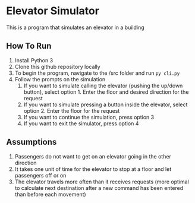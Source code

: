 # Elevator Simulator
This is a program that simulates an elevator in a building

## How To Run
1. Install Python 3
2. Clone this github repository locally
3. To begin the program, navigate to the /src folder and run `py cli.py`
4. Follow the prompts on the simulation
    1. If you want to simulate calling the elevator (pushing the up/down button), select option 1. Enter the floor and desired direction for the request
    2. If you want to simulate pressing a button inside the elevator, select option 2. Enter the floor for the request
    3. If you want to continue the simulation, press option 3
    4. If you want to exit the simulator, press option 4

## Assumptions
1. Passengers do not want to get on an elevator going in the other direction
2. It takes one unit of time for the elevator to stop at a floor and let passengers off or on
3. The elevator travels more often than it receives requests (more optimal to calculate next destination after a new command has been entered than before each movement)
